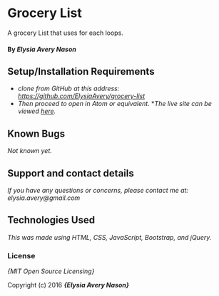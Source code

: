 # Grocery List
A grocery List that uses for each loops.

#### By _Elysia Avery Nason_
## Setup/Installation Requirements

* _clone from GitHub at this address: https://github.com/ElysiaAvery/grocery-list_
* _Then proceed to open in Atom or equivalent._
*_The live site can be viewed [here](https://elysiaavery.github.io/grocery-list/)._

## Known Bugs

_Not known yet._

## Support and contact details

_If you have any questions or concerns, please contact me at: elysia.avery@gmail.com_

## Technologies Used

_This was made using HTML, CSS, JavaScript, Bootstrap, and jQuery._

### License

*{MIT Open Source Licensing}*

Copyright (c) 2016 **_{Elysia Avery Nason}_**
